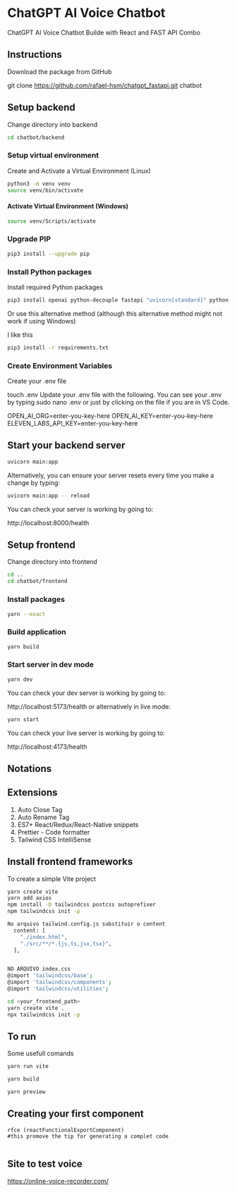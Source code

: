 # ChatGPT AI Voice Chatbot
ChatGPT AI Voice Chatbot Builde with React and FAST API Combo

## Instructions
Download the package from GitHub

git clone https://github.com/rafael-hsm/chatgpt_fastapi.git chatbot

## Setup backend
Change directory into backend
```bash
cd chatbot/backend
```

### Setup virtual environment
Create and Activate a Virtual Environment (Linux)
```bash
python3 -m venv venv
source venv/bin/activate
```

#### Activate Virtual Environment (Windows)
```bash
source venv/Scripts/activate
```
### Upgrade PIP
```bash
pip3 install --upgrade pip
```

### Install Python packages
Install required Python packages
```bash
pip3 install openai python-decouple fastapi "uvicorn[standard]" python-multipart
```
Or use this alternative method (although this alternative method might not work if using Windows)

I like this
```bash
pip3 install -r requirements.txt
```

### Create Environment Variables
Create your .env file

touch .env
Update your .env file with the following. You can see your .env by typing sudo nano .env or just by clicking on the file if you are in VS Code.

OPEN_AI_ORG=enter-you-key-here
OPEN_AI_KEY=enter-you-key-here
ELEVEN_LABS_API_KEY=enter-you-key-here

## Start your backend server
```bash
uvicorn main:app
```
Alternatively, you can ensure your server resets every time you make a change by typing:
```bash
uvicorn main:app -- reload
```
You can check your server is working by going to:

http://localhost:8000/health


## Setup frontend

Change directory into frontend
```bash
cd ..
cd chatbot/frontend
```

### Install packages
```bash
yarn --exact
```

### Build application
```bash
yarn build
```

### Start server in dev mode
```bash
yarn dev
```

You can check your dev server is working by going to:

http://localhost:5173/health
or alternatively in live mode:

```bash
yarn start
```
You can check your live server is working by going to:

http://localhost:4173/health



## Notations
## Extensions
1. Auto Close Tag
1. Auto Rename Tag
1. ES7+ React/Redux/React-Native snippets
1. Prettier - Code formatter
1. Tailwind CSS IntelliSense

## Install frontend frameworks

To create a simple Vite project
```bash
yarn create vite
yarn add axios
npm install -D tailwindcss postcss autoprefixer
npm tailwindcss init -p

No arquivo tailwind.config.js substituir o content
  content: [
    "./index.html",
    "./src/**/*.{js,ts,jsx,tsx}",
  ],


NO ARQUIVO index.css
@import 'tailwindcss/base';
@import 'tailwindcss/components';
@import 'tailwindcss/utilities';
```

```bash
cd <your_frontend_path>
yarn create vite .
npx tailwindcss init -p
```


## To run
Some usefull comands
```bash
yarn run vite

yarn build

yarn preview
```

## Creating your first component
```
rfce (reactFunctionalExportComponent)
#this promove the tip for generating a complet code


```

## Site to test voice
https://online-voice-recorder.com/